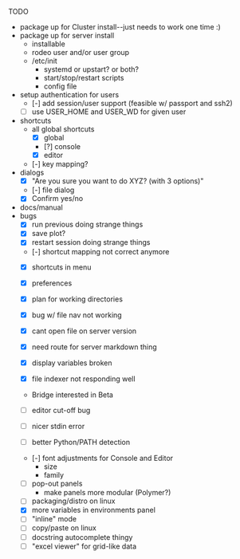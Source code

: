 TODO
- package up for Cluster install--just needs to work one time :)
- package up for server install
    - installable
    - rodeo user and/or user group
    - /etc/init
        - systemd or upstart? or both?
        - start/stop/restart scripts
        - config file
- setup authentication for users
    - [-] add session/user support (feasible w/ passport and ssh2)
    - [ ] use USER_HOME and USER_WD for given user
- shortcuts
    - all global shortcuts
      - [x] global
      - [?] console
      - [x] editor
    - [-] key mapping?
- dialogs
    - [x] "Are you sure you want to do XYZ? (with 3 options)"
    - [-] file dialog
    - [x] Confirm yes/no
- docs/manual
- bugs
    - [x] run previous doing strange things
    - [x] save plot?
    - [x] restart session doing strange things
    - [-] shortcut mapping not correct anymore
    - [x] shortcuts in menu
    - [x] preferences
    - [x] plan for working directories
    - [x] bug w/ file nav not working
    - [x] cant open file on server version
    - [x] need route for server markdown thing
    - [x] display variables broken
    - [x] file indexer not responding well


    - Bridge interested in Beta
    - [ ] editor cut-off bug
    - [ ] nicer stdin error

    - [ ] better Python/PATH detection
    - [-] font adjustments for Console and Editor
        * size
        * family
    - [ ] pop-out panels
        * make panels more modular (Polymer?)
    - [ ] packaging/distro on linux
    - [x] more variables in environments panel
    - [ ] "inline" mode
    - [ ] copy/paste on linux
    - [ ] docstring autocomplete thingy
    - [ ] "excel viewer" for grid-like data
